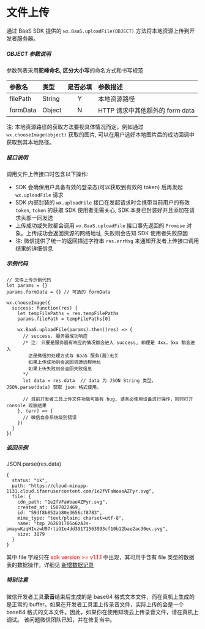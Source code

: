 # 文件上传

通过 BaaS SDK 提供的 `wx.BaaS.uploadFile(OBJECT)` 方法将本地资源上传到开发者服务器。

##### OBJECT 参数说明
参数列表采用**驼峰命名, 区分大小写**的命名方式和书写规范

| 参数名      | 类型     | 是否必填 | 参数描述                    |
| :------- | :----- | :--: | :---------------------- |
| filePath | String |  Y   | 本地资源路径                  |
| formData | Object |  N   | HTTP 请求中其他额外的 form data |

注: 本地资源路径的获取方法要视具体情况而定。例如通过 `wx.chooseImage(object)` 获取的图片, 可以在用户选好本地图片后的成功回调中获取到其本地路径。

##### 接口说明
调用文件上传接口时包含以下操作:
- SDK 会确保用户具备有效的登录态(可以获取到有效的 token) 后再发起 `wx.uploadFile` 请求
- SDK 内部封装的 `wx.uploadFile` 接口在发起请求时会携带当前用户的有效 `token`,  `token` 的获取 SDK 使用者无需关心, SDK 本身已封装好并且添加在请求头部一同发送
- 上传成功或失败都会调用 `wx.BaaS.uploadFile` 接口事先返回的 `Promise` 对象。上传成功会返回资源的网络地址, 失败则会告知 SDK 使用者失败原因
- 注: 微信提供了统一的返回描述字符串 `res.errMsg` 来通知开发者上传接口调用结果的详细信息

##### 示例代码
```
// 文件上传示例代码
let params = {}
params.formData = {} // 可选的 formData

wx.chooseImage({
  success: function(res) {
    let tempFilePaths = res.tempFilePaths
    params.filePath = tempFilePaths[0]

    wx.BaaS.uploadFile(params).then((res) => {
      // success. 服务器成功响应
      /* 注: 只要是服务器有响应的情况都会进入 success, 即便是 4xx，5xx 都会进入
        这是微信的处理方式与 BaaS 服务(器)无关
        如果上传成功则会返回资源远程地址
        如果上传失败则会返回失败信息
      */
      let data = res.data  // data 为 JSON String 类型，JSON.parse(data) 获取 json 格式使用。

      // 目前开发者工具上传文件功能可能有 bug, 请务必使用设备进行操作，同时打开 console 观察结果
    }, (err) => {
      // 微信自身系统级别错误
    })
  }
})
```

##### 返回示例
JSON.parse(res.data)
```
{
  status: "ok",
  path: "https://cloud-minapp-1131.cloud.ifanrusercontent.com/1e2fVFaWoaoAZPyr.svg",
  file: {
    cdn_path: "1e2fVFaWoaoAZPyr.svg",
    created_at: 1507822469,
    id: "59df8b852ab80e3656cf8783",
    mime_type: "text/plain; charset=utf-8",
    name: "tmp_262601706o6zAJs-pmaywKzqHIvzwU97rtiGIe4dd39171563993cf10b12bae2ac30ec.svg",
    size: 3879
  }
}
```
其中 file 字段只在 <span style='color:red'> sdk version >= v1.1.1</span> 中出现，其可用于含有 file 类型的数据表的数据操作，详细见 [新增数据记录](../schema/create-record.md)


##### 特别注意
微信开发者工具**录音**结束后生成的是 base64 格式文本文件，而在真机上生成的是正常的 buffer。如果在开发者工具里上传录音文件，实际上传的会是一个 base64 格式的文本文件。因此，如果你在使用知晓云上传录音文件，请在真机上调试。
该问题微信团队已知，并在修复当中。